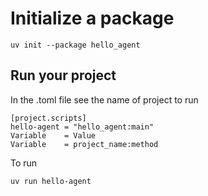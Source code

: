 # Initialize a package

```
uv init --package hello_agent
```

## Run your project

In the .toml file see the name of project to run

```
[project.scripts]
hello-agent = "hello_agent:main"
Variable    = Value
Variable    = project_name:method
```

To run

```
uv run hello-agent
```
